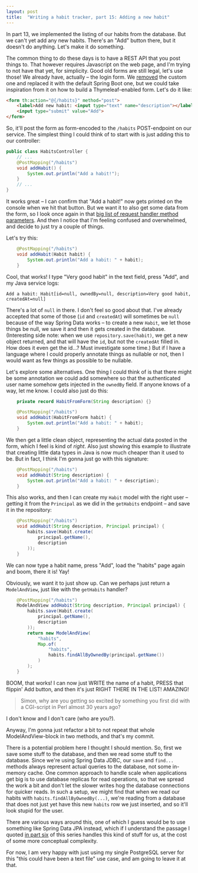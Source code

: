 ```yaml
---
layout: post
title:  "Writing a habit tracker, part 15: Adding a new habit"
---
```


In part 13, we implemented the listing of our habits from the database. But we can't yet add any new habits. There's an "Add" button there, but it doesn't do anything. Let's make it do something. 

The common thing to do these days is to have a REST API that you post things to. That however requires Javascript on the web page, and I'm trying to not have that yet, for simplicity. Good old forms are still legal, let's use those! We already have, actually – the login form. We [removed](https://github.com/skagedal/hahabit/commit/e8960e3ba06fcff9c4ca46d564317a81538f4366) the custom one and replaced it with the default Spring Boot one, but we could take inspiration from it on how to build a Thymeleaf-enabled form. Let's do it like:

```html
<form th:action="@{/habits}" method="post">
    <label>Add new habit: <input type="text" name="description"></label>
    <input type="submit" value="Add">
</form>
```

So, it'll post the form as form-encoded to the `/habits` POST-endpoint on our service. The simplest thing I could think of to start with is just adding this to our controller:

```java
public class HabitsController {
    // ...
    @PostMapping("/habits")
    void addHabit() {
        System.out.println("Add a habit!");
    }
    // ...
}
```

It works great – I can confirm that "Add a habit!" now gets printed on the console when we hit that button. But we want it to also get some data from the form, so I look once again in that [big list of request handler method parameters](https://docs.spring.io/spring-framework/docs/current/reference/html/web.html#mvc-ann-methods). And then I notice that I'm feeling confused and overwhelmed, and decide to just try a couple of things. 

Let's try this:

```java
    @PostMapping("/habits")
    void addHabit(Habit habit) {
        System.out.println("Add a habit: " + habit);
    }
```

Cool, that works! I type "Very good habit" in the text field, press "Add", and my Java service logs:

```
Add a habit: Habit[id=null, ownedBy=null, description=Very good habit, createdAt=null]
```

There's a lot of `null` in there. I don't feel so good about that. I've already accepted that some of those (`id` and `createdAt`) will sometimes be `null` because of the way Spring Data works – to create a new `Habit`, we let those things be null, we save it and then it gets created in the database. (Interesting side note: when we use `repository.save(habit)`, we get a new object returned, and that will have the `id`, but not the `createdAt` filled in. How does it even get the id...? Must investigate some time.) But if I have a language where I could properly annotate things as nullable or not, then I would want as few things as possible to be nullable. 

Let's explore some alternatives. One thing I could think of is that there might be some annotation we could add somewhere so that the authenticated user name somehow gets injected in the `ownedBy` field. If anyone knows of a way, let me know. I could also just do this:

```java
    private record HabitFromForm(String description) {}

    @PostMapping("/habits")
    void addHabit(HabitFromForm habit) {
        System.out.println("Add a habit: " + habit);
    }
```

We then get a little clean object, representing the actual data posted in the form, which I feel is kind of _right_. Also just showing this example to illustrate that creating little data types in Java is now much cheaper than it used to be. But in fact, I think I'm gonna just go with this signature: 

```java
    @PostMapping("/habits")
    void addHabit(String description) {
        System.out.println("Add a habit: " + description);
    }
```

This also works, and then I can create my `Habit` model with the right user – getting it from the `Principal` as we did in the `getHabits` endpoint – and save it in the repository:

```java
    @PostMapping("/habits")
    void addHabit(String description, Principal principal) {
        habits.save(Habit.create(
            principal.getName(),
            description
        ));
    }
```

We can now type a habit name, press "Add", load the "habits" page again and boom, there it is! Yay! 

Obviously, we want it to just show up. Can we perhaps just return a `ModelAndView`, just like with the `getHabits` handler?

```java
    @PostMapping("/habits")
    ModelAndView addHabit(String description, Principal principal) {
        habits.save(Habit.create(
            principal.getName(),
            description
        ));
        return new ModelAndView(
            "habits",
            Map.of(
                "habits",
                habits.findAllByOwnedBy(principal.getName())
            )
        );
    }
```

BOOM, that works! I can now just WRITE the name of a habit, PRESS that flippin' Add button, and then it's just RIGHT THERE IN THE LIST! AMAZING!

> Simon, why are you getting so excited by something you first did with a CGI-script in Perl almost 30 years ago?

I don't know and I don't care (who are you?).

Anyway, I'm gonna just refactor a bit to not repeat that whole ModelAndView-block in two methods, and that's my commit.

There is a potential problem here I thought I should mention. So, first we save some stuff to the database, and then we read some stuff to the database. Since we're using Spring Data JDBC, our `save`  and `find...` methods always represent actual queries to the database, not some in-memory cache. One common approach to handle scale when applications get big is to use database replicas for read operations, so that we spread the work a bit and don't let the slower writes hog the database connections for quicker reads. In such a setup, we might find that when we read our habits with `habits.findAllByOwnedBy(...)`, we're reading from a database that does not just yet have this new `habits` row we just inserted, and so it'll look stupid for the user. 

There are various ways around this, one of which I guess would be to use something like Spring Data JPA instead, which if I understand the passage I quoted [in part six](/2023/01/06/habit-tracker-records-and-other-improvements.html) of this series handles this kind of stuff for us, at the cost of some more conceptual complexity.

For now, I am very happy with just using my single PostgreSQL server for this "this could have been a text file" use case, and am going to leave it at that. 